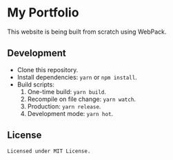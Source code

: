 # My Portfolio

This website is being built from scratch using WebPack.

## Development 
- Clone this repository.
- Install dependencies: `yarn` or `npm install`.
- Build scripts:
  1. One-time build: `yarn build`.
  2. Recompile on file change: `yarn watch`.
  3. Production: `yarn release`.
  4. Development mode: `yarn hot`.

## License  
	Licensed under MIT License.
